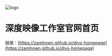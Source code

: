 ![logo](https://raw.githubusercontent.com/zamhown/divs-homepage/master/readme/logo-title.png)
# 深度映像工作室官网首页
链接：[https://zamhown.github.io/divs-homepage](https://zamhown.github.io/divs-homepage)
